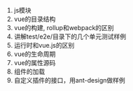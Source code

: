 1. js模块
2. vue的目录结构
3. vue的构建, rollup和webpack的区别
3. 讲解test/e2e/目录下的几个单元测试样例
3. 运行时和vue.js的区别
4. vue的生命周期
5. vue的属性源码
6. 组件的加载
7. 自定义插件的接口，用ant-design做样例
